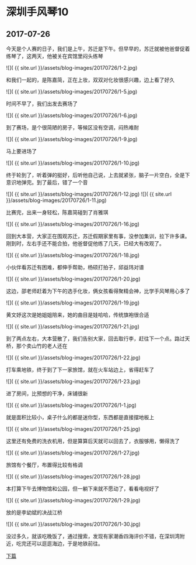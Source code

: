 深圳手风琴10
====================

2017-07-26
------------------------

今天是个人赛的日子，我们是上午，苏迁是下午。但早早的，苏迁就被他爸督促着练琴了，这两天，他被关在宾馆里闷头练琴

![]( {{ site.url }}/assets/blog-images/20170726/1-2.jpg)

和我们一起的，是陈嘉简，正在上妆，双双对化妆很感兴趣，边上看了好久

![]( {{ site.url }}/assets/blog-images/20170726/1-5.jpg)

时间不早了，我们出发去赛场了

![]( {{ site.url }}/assets/blog-images/20170726/1-6.jpg)

到了赛场，是个很简陋的房子，等候区没有空调，闷热难耐

![]( {{ site.url }}/assets/blog-images/20170726/1-9.jpg)

马上要进场了

![]( {{ site.url }}/assets/blog-images/20170726/1-10.jpg)

终于轮到了，听着弹的挺好，后听他自己说，上去就紧张，脑子一片空白，全是下意识地弹完。到了最后，错了一个音

![]( {{ site.url }}/assets/blog-images/20170726/1-12.jpg)
![]( {{ site.url }}/assets/blog-images/20170726/1-11.jpg)

比赛完，出来一身轻松，陈嘉简碰到了肖雅琪

![]( {{ site.url }}/assets/blog-images/20170726/1-16.jpg)

回到大本营，大家正在围观苏迁，苏迁假期家里有事，没参加集训，拉下许多课。刚到时，左右手还不能合拍，他爸督促他练了几天，已经大有改观了。

![]( {{ site.url }}/assets/blog-images/20170726/1-18.jpg)

小伙伴看苏迁有困难，都伸手帮助，杨硕打拍子，邱益玮对谱

![]( {{ site.url }}/assets/blog-images/20170726/1-20.jpg)

这边，邵老师赶着为下午的选手化妆，俩女孩看得聚精会神，比学手风琴用心多了

![]( {{ site.url }}/assets/blog-images/20170726/1-19.jpg)

黄文妤这次是她姐姐陪来，她的曲目是娃哈哈，传统旗袍很合适

![]( {{ site.url }}/assets/blog-images/20170726/1-21.jpg)

到了两点左右，大本营散了，我们告别大家，回去取行李，赶往下一个点。路过天桥，那个卖山竹的老人还在

![]( {{ site.url }}/assets/blog-images/20170726/1-22.jpg)

打车乘地铁，终于到了下一家旅馆，就在火车站边上，省得赶车了

![]( {{ site.url }}/assets/blog-images/20170726/1-23.jpg)

进了房间，比预想的干净，床铺很新

![]( {{ site.url }}/assets/blog-images/20170726/1-1.jpg)

就是面积比较小，桌子什么的都是迷你型，东西都是直接摆地板上

![]( {{ site.url }}/assets/blog-images/20170726/1-25.jpg)

这里还有免费的洗衣机用，但是算算后天就可以回去了，衣服够用，懒得洗了

![]( {{ site.url }}/assets/blog-images/20170726/1-27.jpg)

旅馆有个餐厅，布置得比较有格调

![]( {{ site.url }}/assets/blog-images/20170726/1-28.jpg)

本打算下午去博物馆和公园，但一躺下来就不愿动了，看看电视好了

![]( {{ site.url }}/assets/blog-images/20170726/1-29.jpg)

放的是李幼斌的决战江桥

![]( {{ site.url }}/assets/blog-images/20170726/1-30.jpg)

没过多久，就该吃晚饭了，通过搜索，发现有家潮香四海评价不错，在深圳湾附近，吃完还可以逛逛海边，于是地铁前往。

[下篇](/2017/07/26/深圳手风琴11.html)

